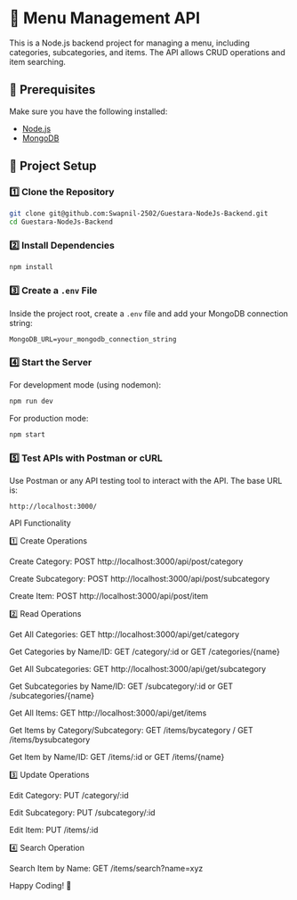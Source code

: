 # 🚀 Menu Management API

This is a Node.js backend project for managing a menu, including categories, subcategories, and items. The API allows CRUD operations and item searching.

## 📌 Prerequisites
Make sure you have the following installed:
- [Node.js](https://nodejs.org/)
- [MongoDB](https://www.mongodb.com/)

## 📂 Project Setup

### 1️⃣ Clone the Repository
```bash
git clone git@github.com:Swapnil-2502/Guestara-NodeJs-Backend.git
cd Guestara-NodeJs-Backend
```

### 2️⃣ Install Dependencies
```bash
npm install
```

### 3️⃣ Create a `.env` File
Inside the project root, create a `.env` file and add your MongoDB connection string:
```env
MongoDB_URL=your_mongodb_connection_string
```

### 4️⃣ Start the Server
For development mode (using nodemon):
```bash
npm run dev
```
For production mode:
```bash
npm start
```

### 5️⃣ Test APIs with Postman or cURL
Use Postman or any API testing tool to interact with the API. The base URL is:
```
http://localhost:3000/
```
API Functionality

1️⃣ Create Operations

Create Category: POST http://localhost:3000/api/post/category

Create Subcategory: POST http://localhost:3000/api/post/subcategory

Create Item: POST http://localhost:3000/api/post/item

2️⃣ Read Operations

Get All Categories: GET http://localhost:3000/api/get/category

Get Categories by Name/ID: GET /category/:id or GET /categories/{name}

Get All Subcategories: GET http://localhost:3000/api/get/subcategory

Get Subcategories by Name/ID: GET /subcategory/:id or GET /subcategories/{name}

Get All Items: GET http://localhost:3000/api/get/items

Get Items by Category/Subcategory: GET /items/bycategory / GET /items/bysubcategory

Get Item by Name/ID: GET /items/:id or GET /items/{name}

3️⃣ Update Operations

Edit Category: PUT /category/:id

Edit Subcategory: PUT /subcategory/:id

Edit Item: PUT /items/:id

4️⃣ Search Operation

Search Item by Name: GET /items/search?name=xyz

Happy Coding! 🚀